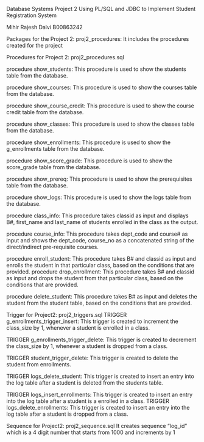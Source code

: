 Database Systems Project 2
Using PL/SQL and JDBC to Implement Student Registration System

Mihir Rajesh Dalvi
B00863242


Packages for the Project 2:
proj2_procedures:
 It includes the procedures created for the project




Procedures for Project 2:
proj2_procedures.sql

procedure show_students:
This procedure is used to show the students table from the database.

procedure show_courses:
This procedure is used to show the courses table from the database.

procedure show_course_credit:
This procedure is used to show the course credit table from the database.

procedure show_classes:
This procedure is used to show the classes table from the database.

procedure show_enrollments:
This procedure is used to show the g_enrollments table from the database.

procedure show_score_grade:
This procedure is used to show the score_grade table from the database.

procedure show_prereq:
This procedure is used to show the prerequisites table from the database.

procedure show_logs:
This procedure is used to show the logs table from the database.

procedure class_info:
This procedure takes classid as input and displays B#, first_name and last_name of students enrolled in the class as the output.

procedure course_info:
This procedure takes dept_code and course# as input and shows the dept_code, course_no as a concatenated string of the direct/indirect pre-requisite courses.

procedure enroll_student:
This procedure takes B# and classid as input and enrolls the student in that particular class, based on the conditions that are provided.
procedure drop_enrollment:
This procedure takes B# and classid as input and drops the student from that particular class, based on the conditions that are provided.

procedure delete_student:
This procedure takes B# as input and deletes the student from the student table, based on the conditions that are provided.


Trigger for Project2:
proj2_triggers.sql
TRIGGER g_enrollments_trigger_insert:
This trigger is created to increment the class_size by 1, whenever a student is enrolled in a class.

TRIGGER g_enrollments_trigger_delete:
This trigger is created to decrement the class_size by 1, whenever a student is dropped from a class.

TRIGGER student_trigger_delete:
This trigger is created to delete the student from enrollments.

TRIGGER logs_delete_student:
This trigger is created to insert an entry into the log table after a student is deleted from the students table.

TRIGGER logs_insert_enrollments:
This trigger is created to insert an entry into the log table after a student is a enrolled in a class.
TRIGGER logs_delete_enrollments:
This trigger is created to insert an entry into the log table after a student is dropped from a class.


Sequence for Project2:
proj2_sequence.sql 
It creates sequence “log_id” which is a 4 digit number that starts from 1000 and increments by 1


